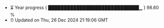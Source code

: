 - ⏳ Year progress { █████████████████████████████▁ } 98.60 %
- ⏰ Updated on Thu, 26 Dec 2024 21:19:06 GMT

